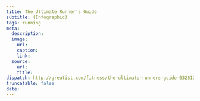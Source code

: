 ```yaml
---
title: The Ultimate Runner's Guide
subtitle: (Infographic)
tags: running
meta:
  description:
  image:
    url:
    caption:
    link:
  source:
    url:
    title:
dispatch: http://greatist.com/fitness/the-ultimate-runners-guide-032612/
truncatable: false
date:
---
```

